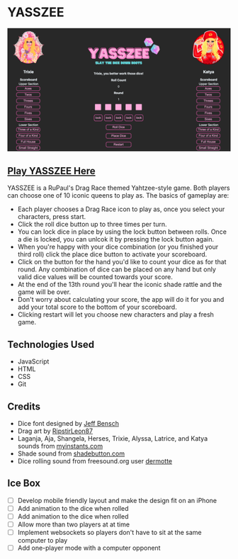 # YASSZEE
![yasszee screenshot](./assets/Screenshot.png)

## [Play YASSZEE Here](https://yasszee.netlify.app/)

YASSZEE is a RuPaul's Drag Race themed Yahtzee-style game. Both players can choose one of 10 iconic queens to play as. The basics of gameplay are:
* Each player chooses a Drag Race icon to play as, once you select your characters, press start.
* Click the roll dice button up to three times per turn.
* You can lock dice in place by using the lock button between rolls. Once a die is locked, you can unlcok it by pressing the lock button again.
* When you're happy with your dice combination (or you finished your third roll) click the place dice button to activate your scoreboard.
* Click on the button for the hand you'd like to count your dice as for that round. Any combination of dice can be placed on any hand but only valid dice values will be counted towards your score.
* At the end of the 13th round you'll hear the iconic shade rattle and the game will be over.
* Don't worry about calculating your score, the app will do it for you and add your total score to the bottom of your scoreboard.
* Clicking restart will let you choose new characters and play a fresh game.

## Technologies Used
* JavaScript
* HTML
* CSS
* Git

## Credits
* Dice font designed by [Jeff Bensch](https://www.dafont.com/jeff-bensch.d1635)
* Drag art by [RipstirLeon87](https://www.deviantart.com/ripstirleon87)
* Laganja, Aja, Shangela, Herses, Trixie, Alyssa, Latrice, and Katya sounds from [myinstants.com](https://www.myinstants.com)
* Shade sound from [shadebutton.com](http://www.shadebutton.com/)
* Dice rolling sound from freesound.org user [dermotte](https://freesound.org/people/dermotte/)

## Ice Box
- [ ] Develop mobile friendly layout and make the design fit on an iPhone
- [ ] Add animation to the dice when rolled
- [ ] Add animation to the dice when rolled
- [ ] Allow more than two players at at time
- [ ] Implement websockets so players don't have to sit at the same computer to play
- [ ] Add one-player mode with a computer opponent
